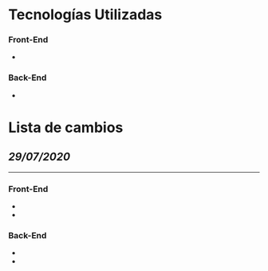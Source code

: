 

# Tecnologías Utilizadas
### Front-End
* 

### Back-End
* 

# Lista de cambios

## ___29/07/2020___
---

### Front-End
* 
* 

### Back-End
*  
* 